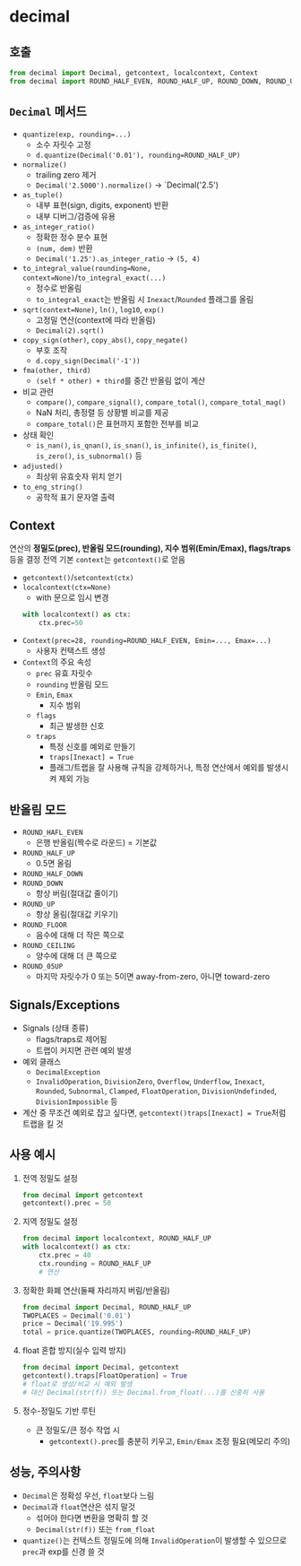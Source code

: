 # decimal

## 호출
```python
from decimal import Decimal, getcontext, localcontext, Context
from decimal import ROUND_HALF_EVEN, ROUND_HALF_UP, ROUND_DOWN, ROUND_UP, ROUND_CEILING, ROUND_05UP
```

## `Decimal` 메서드
- `quantize(exp, rounding=...)`
    - 소수 자릿수 고정
    - `d.quantize(Decimal('0.01'), rounding=ROUND_HALF_UP)`
- `normalize()`
    - trailing zero 제거
    - `Decimal('2.5000').normalize()` -> `Decimal('2.5')
- `as_tuple()`
    - 내부 표현(sign, digits, exponent) 반환
    - 내부 디버그/검증에 유용
- `as_integer_ratio()`
    - 정확한 정수 분수 표현
    - `(num, dem)` 반환
    - `Decimal('1.25').as_integer_ratio` -> `(5, 4)`
- `to_integral_value(rounding=None, context=None)`/`to_integral_exact(...)`
    - 정수로 반올림
    - `to_integral_exact`는 반올림 시 `Inexact`/`Rounded` 플래그를 올림
- `sqrt(context=None)`, `ln()`, `log10`, `exp()`
    - 고정밀 연산(context에 따라 반올림)
    - `Decimal(2).sqrt()`
- `copy_sign(other)`, `copy_abs()`, `copy_negate()`
    - 부호 조작
    - `d.copy_sign(Decimal('-1'))`
- `fma(other, third)`
    - `(self * other) + third`를 중간 반올림 없이 계산
- 비교 관련
    - `compare()`, `compare_signal()`, `compare_total()`, `compare_total_mag()`
    - NaN 처리, 총정렬 등 상황별 비교를 제공
    - `compare_total()`은 표현까지 포함한 전부를 비교
- 상태 확인
    - `is_nan()`, `is_qnan()`, `is_snan()`, `is_infinite()`, `is_finite()`, `is_zero()`, `is_subnormal()` 등
- `adjusted()`
    - 최상위 유효숫자 위치 얻기
- `to_eng_string()`
    - 공학적 표기 문자열 출력

## Context
연산의 **정밀도(prec), 반올림 모드(rounding), 지수 범위(Emin/Emax), flags/traps** 등을 결정
전역 기본 `context`는 `getcontext()`로 얻음

- `getcontext()`/`setcontext(ctx)`
- `localcontext(ctx=None)`
    - with 문으로 임시 변경
    ```python
    with localcontext() as ctx:
        ctx.prec=50
    ```
- `Context(prec=28, rounding=ROUND_HALF_EVEN, Emin=..., Emax=...)`
    - 사용자 컨택스트 생성
- `Context`의 주요 속성
    - `prec`
        유효 자릿수
    - `rounding`
        반올림 모드
    - `Emin`, `Emax`
        - 지수 범위
    - `flags`
        - 최근 발생한 신호
    - `traps`
        - 특정 신호를 예외로 만들기
        - `traps[Inexact] = True`
        - 플래그/트랩을 잘 사용해 규칙을 강제하거나, 특정 연산에서 예외를 발생시켜 제외 가능

## 반올림 모드
- `ROUND_HAFL_EVEN`
    - 은행 반올림(짝수로 라운드) = 기본값
- `ROUND_HALF_UP`
    - 0.5면 올림
- `ROUND_HALF_DOWN`
- `ROUND_DOWN`
    - 항상 버림(절대값 줄이기)
- `ROUND_UP`
    - 항상 올림(절대값 키우기)
- `ROUND_FLOOR`
    - 음수에 대해 더 작은 쪽으로
- `ROUND_CEILING`
    - 양수에 대해 더 큰 쪽으로
- `ROUND_05UP`
    - 마지막 자릿수가 0 또는 5이면 away-from-zero, 아니면 toward-zero

## Signals/Exceptions
- Signals (상태 종류)
    - flags/traps로 제어됨
    - 트랩이 커지면 관련 예외 발생
- 예외 클래스
    - `DecimalException`
    - `InvalidOperation`, `DivisionZero`, `Overflow`, `Underflow`, `Inexact`, `Rounded`, `Subnormal`, `Clamped`, `FloatOperation`, `DivisionUndefinded`, `DivisionImpossible` 등
- 계산 중 무조건 예외로 잡고 싶다면, `getcontext()traps[Inexact] = True`처럼 트랩을 킬 것

## 사용 예시
1. 전역 정밀도 설정
    ```python
    from decimal import getcontext
    getcontext().prec = 50
    ```

2. 지역 정밀도 설정
    ```python
    from decimal import localcontext, ROUND_HALF_UP
    with localcontext() as ctx:
        ctx.prec = 40
        ctx.rounding = ROUND_HALF_UP
        # 연산
    ```

3. 정확한 화폐 연산(둘째 자리까지 버림/반올림)
    ```python
    from decimal import Decimal, ROUND_HALF_UP
    TWOPLACES = Decimal('0.01')
    price = Decimal('19.995')
    total = price.quantize(TWOPLACES, rounding=ROUND_HALF_UP)
    ```

4. float 혼합 방지(실수 입력 방지)
    ```python
    from decimal import Decimal, getcontext
    getcontext().traps[FloatOperation] = True
    # float로 생성/비교 시 예외 발생
    # 대신 Decimal(str(f)) 또는 Decimal.from_float(...)를 신중히 사용
    ```

5. 정수-정밀도 기반 루틴
    - 큰 정밀도/큰 정수 작업 시
        - `getcontext().prec`를 충분히 키우고, `Emin/Emax` 조정 필요(메모리 주의)

## 성능, 주의사항
- `Decimal`은 정확성 우선, `float`보다 느림
- `Decimal`과 `float`연산은 섞지 말것
    - 섞어야 한다면 변환을 명확히 할 것
    - `Decimal(str(f))` 또는 `from_float`
- `quantize()`는 컨텍스트 정밀도에 의해 `InvalidOperation`이 발생할 수 있으므로 `prec`과 exp를 신경 쓸 것